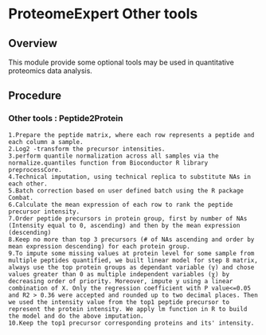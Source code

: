 # ProteomeExpert Other tools

## Overview
This module provide some optional tools may be used in quantitative proteomics data analysis.
<br />

## Procedure
### Other tools : Peptide2Protein
	1.Prepare the peptide matrix, where each row represents a peptide and each column a sample.
	2.Log2 -transform the precursor intensities.
	3.perform quantile normalization across all samples via the normalize.quantiles function from Bioconductor R library preprocessCore.
	4.Technical imputation, using technical replica to substitute NAs in each other. 
	5.Batch correction based on user defined batch using the R package Combat. 
	6.Calculate the mean expression of each row to rank the peptide precursor intensity.
	7.Order peptide precursors in protein group, first by number of NAs (Intensity equal to 0, ascending) and then by the mean expression (descending)
	8.Keep no more than top 3 precursors (# of NAs ascending and order by mean expression descending) for each protein group. 
	9.To impute some missing values at protein level for some sample from multiple peptides quantified, we built linear model for step 8 matrix, always use the top protein groups as dependant variable (γ) and chose values greater than 0 as multiple independent variables (χ) by decreasing order of priority. Moreover, impute y using a linear combination of X. Only the regression coefficient with P value<=0.05 and R2 > 0.36 were accepted and rounded up to two decimal places. Then we used the intensity value from the top1 peptide precursor to represent the protein intensity. We apply lm function in R to build the model and do the above imputation.  
	10.Keep the top1 precursor corresponding proteins and its' intensity. 

 
